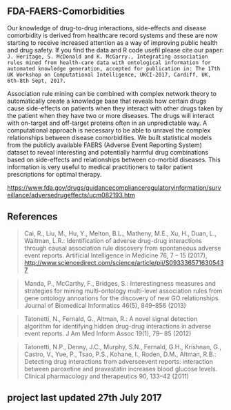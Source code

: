 ## FDA-FAERS-Comorbidities
Our knowledge of drug-to-drug interactions, side-effects and disease comorbidity is derived from healthcare record systems and these are now starting to receive increased attention as a way of improving public health and drug safety. If you find the data and R code usefil please cite our paper: `J. Heritage, S. McDonald and K. McGarry., Integrating association rules mined from health-care data with ontological information for automated knowledge generation, accepted for publication in: The 17th UK Workshop on Computational Intelligence, UKCI-2017, Cardiff, UK, 6th-8th Sept, 2017.`

Association rule mining can be combined with complex network theory to automatically create a knowledge base that reveals how certain drugs cause side-effects on patients when they interact with other drugs taken by the patient when they have two or more diseases. The drugs will interact with on-target and off-target proteins often in an unpredictable way. A computational approach is necessary to be able to unravel the complex relationships between disease comorbidities. We built statistical models from the publicly available FAERS (Adverse Event Reporting System) dataset to reveal interesting and potentially harmful drug combinations based on side-effects and relationships between co-morbid diseases. This information is very useful to medical practitioners to tailor patient prescriptions for optimal therapy.

https://www.fda.gov/drugs/guidancecomplianceregulatoryinformation/surveillance/adversedrugeffects/ucm082193.htm

## References

> Cai, R., Liu, M., Hu, Y., Melton, B.L., Matheny, M.E., Xu, H., Duan, L., Waitman, L.R.:
Identification of adverse drug-drug interactions through causal association rule discovery
from spontaneous adverse event reports. Artificial Intelligence in Medicine 76, 7 – 15 (2017),
http://www.sciencedirect.com/science/article/pii/S0933365716305437

> Manda, P., McCarthy, F., Bridges, S.: Interestingness measures and strategies for mining
multi-ontology multi-level association rules from gene ontology annoations for the discovery
of new GO relationships. Journal of Biomedical Informatics 46(5), 849–856 (2013)

> Tatonetti, N., Fernald, G., Altman, R.: A novel signal detection algorithm for identifying
hidden drug-drug interactions in adverse event reports. J Am Med Inform Assoc 19(1), 79–
85 (2012)

> Tatonetti, N.P., Denny, J.C., Murphy, S.N., Fernald, G.H., Krishnan, G., Castro, V., Yue, P.,
Tsao, P.S., Kohane, I., Roden, D.M., Altman, R.B.: Detecting drug interactions from adverseevent
reports: interaction between paroxetine and pravastatin increases blood glucose levels.
Clinical pharmacology and therapeutics 90, 133–42 (2011)

## project last updated 27th July 2017
